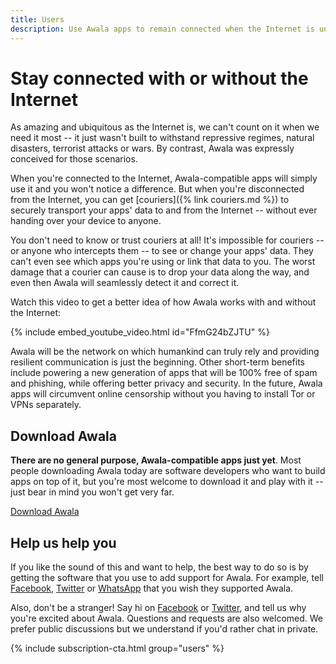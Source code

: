 ```yaml
---
title: Users
description: Use Awala apps to remain connected when the Internet is unavailable for days at a time
---
```


# Stay connected with or without the Internet

As amazing and ubiquitous as the Internet is, we can't count on it when we need it most -- it just wasn't built to withstand repressive regimes, natural disasters, terrorist attacks or wars. By contrast, Awala was expressly conceived for those scenarios.

When you're connected to the Internet, Awala-compatible apps will simply use it and you won't notice a difference. But when you're disconnected from the Internet, you can get [couriers]({% link couriers.md %}) to securely transport your apps' data to and from the Internet -- without ever handing over your device to anyone.

You don't need to know or trust couriers at all! It's impossible for couriers -- or anyone who intercepts them -- to see or change your apps' data. They can't even see which apps you're using or link that data to you. The worst damage that a courier can cause is to drop your data along the way, and even then Awala will seamlessly detect it and correct it.

Watch this video to get a better idea of how Awala works with and without the Internet:

{% include embed_youtube_video.html id="FfmG24bZJTU" %}

Awala will be the network on which humankind can truly rely and providing resilient communication is just the beginning. Other short-term benefits include powering a new generation of apps that will be 100% free of spam and phishing, while offering better privacy and security. In the future, Awala apps will circumvent online censorship without you having to install Tor or VPNs separately.

## Download Awala

**There are no general purpose, Awala-compatible apps just yet**. Most people downloading Awala today are software developers who want to build apps on top of it, but you're most welcome to download it and play with it -- just bear in mind you won't get very far.

<div class="buttons is-centered">
  <a class="button is-link" href="{% link users/download.md %}">
    <i class="fas fa-download"></i>
    Download Awala
  </a>
</div>

## Help us help you

If you like the sound of this and want to help, the best way to do so is by getting the software that you use to add support for Awala. For example, tell [Facebook][cta_facebook], [Twitter][cta_twitter] or [WhatsApp][cta_whatsapp] that you wish they supported Awala.

Also, don't be a stranger! Say hi on [Facebook](https://www.facebook.com/AwalaNetwork) or [Twitter](https://twitter.com/AwalaNetwork), and tell us why you're excited about Awala. Questions and requests are also welcomed. We prefer public discussions but we understand if you'd rather chat in private.

{% include subscription-cta.html group="users" %}

[cta_facebook]: https://twitter.com/intent/tweet?url=https%3A%2F%2Fawala.network%2F&via=AwalaNetwork&text=.@Facebook%2C%20please%20add%20support%20for%20Awala%20so%20I%20can%20continue%20to%20use%20Facebook%20when%20the%20Internet%20is%20cut%20off&hashtags=KeepItOn
[cta_twitter]: https://twitter.com/intent/tweet?url=https%3A%2F%2Fawala.network%2F&via=AwalaNetwork&text=.@Twitter%2C%20please%20add%20support%20for%20Awala%20so%20I%20can%20continue%20to%20use%20Twitter%20when%20the%20Internet%20is%20cut%20off&hashtags=KeepItOn
[cta_whatsapp]: https://twitter.com/intent/tweet?url=https%3A%2F%2Fawala.network%2F&via=AwalaNetwork&text=.@WhatsApp%2C%20please%20add%20support%20for%20Awala%20so%20I%20can%20continue%20to%20use%20WhatsApp%20when%20the%20Internet%20is%20cut%20off&hashtags=KeepItOn
